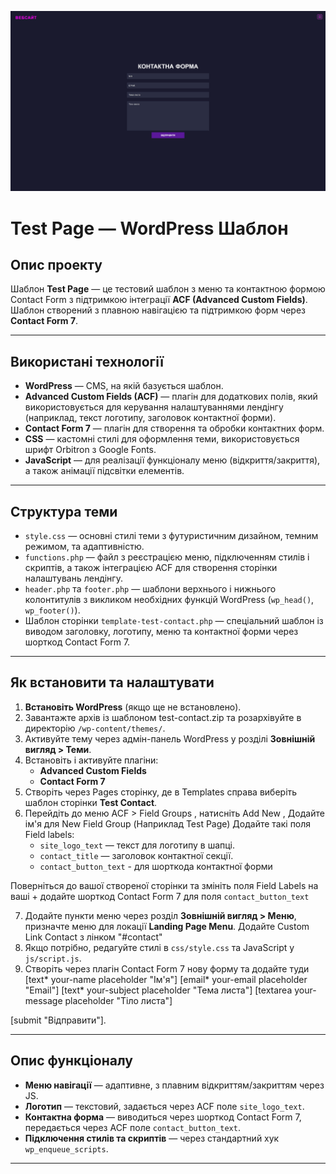 ![Описание изображения](screenshot.png)
# Test Page — WordPress Шаблон

## Опис проекту

Шаблон **Test Page** — це тестовий шаблон з меню та контактною формою Contact Form з підтримкою інтеграції **ACF (Advanced Custom Fields)**. Шаблон створений з плавною навігацією та підтримкою форм через **Contact Form 7**.

---

## Використані технології

- **WordPress** — CMS, на якій базується шаблон.
- **Advanced Custom Fields (ACF)** — плагін для додаткових полів, який використовується для керування налаштуваннями лендінгу (наприклад, текст логотипу, заголовок контактної форми).
- **Contact Form 7** — плагін для створення та обробки контактних форм.
- **CSS** — кастомні стилі для оформлення теми, використовується шрифт Orbitron з Google Fonts.
- **JavaScript** — для реалізації функціоналу меню (відкриття/закриття), а також анімації підсвітки елементів.

---

## Структура теми

- `style.css` — основні стилі теми з футуристичним дизайном, темним режимом, та адаптивністю.
- `functions.php` — файл з реєстрацією меню, підключенням стилів і скриптів, а також інтеграцією ACF для створення сторінки налаштувань лендінгу.
- `header.php` та `footer.php` — шаблони верхнього і нижнього колонтитулів з викликом необхідних функцій WordPress (`wp_head()`, `wp_footer()`).
- Шаблон сторінки `template-test-contact.php` — спеціальний шаблон із виводом заголовку, логотипу, меню та контактної форми через шорткод Contact Form 7.

---

## Як встановити та налаштувати

1. **Встановіть WordPress** (якщо ще не встановлено).
2. Завантажте архів із шаблоном test-contact.zip та розархівуйте в директорію `/wp-content/themes/`.
3. Активуйте тему через адмін-панель WordPress у розділі **Зовнішній вигляд > Теми**.
4. Встановіть і активуйте плагіни:
   - **Advanced Custom Fields**
   - **Contact Form 7**
5. Створіть через Pages сторінку, де в Templates справа виберіть шаблон сторінки **Test Contact**.
6. Перейдіть до меню ACF > Field Groups , натисніть Add New , Додайте ім'я для New Field Group (Наприклад Test Page)
Додайте такі поля Field labels:
   - `site_logo_text` — текст для логотипу в шапці.
   - `contact_title` — заголовок контактної секції.
   - `contact_button_text` - для шорткода контактної форми
  
Поверніться до вашої створеної сторінки та змініть поля Field Labels на ваші + додайте шорткод Contact Form 7 для поля `contact_button_text`
   
7. Додайте пункти меню через розділ **Зовнішній вигляд > Меню**, призначте меню для локації **Landing Page Menu**. 
Додайте Сustom Link Contact з лінком "#сontact"
8. Якщо потрібно, редагуйте стилі в `css/style.css` та JavaScript у `js/script.js`.
9. Створіть через плагін Contact Form 7 нову форму та додайте туди
[text* your-name placeholder "Ім'я"]
[email* your-email placeholder "Email"]
[text* your-subject placeholder "Тема листа"]
[textarea your-message placeholder "Тіло листа"]

[submit "Відправити"]. 

---

## Опис функціоналу

- **Меню навігації** — адаптивне, з плавним відкриттям/закриттям через JS.
- **Логотип** — текстовий, задається через ACF поле `site_logo_text`.
- **Контактна форма** — виводиться через шорткод Contact Form 7, передається через ACF поле `contact_button_text`.
- **Підключення стилів та скриптів** — через стандартний хук `wp_enqueue_scripts`.

---

